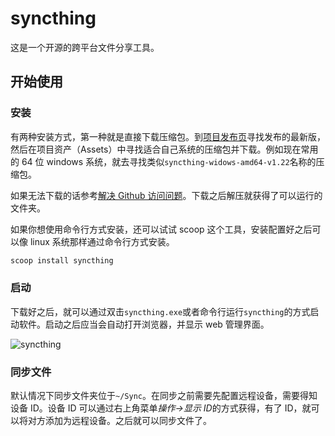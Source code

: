 # syncthing

这是一个开源的跨平台文件分享工具。

## 开始使用

### 安装

有两种安装方式，第一种就是直接下载压缩包。到[项目发布页](https://github.com/syncthing/syncthing/releases)寻找发布的最新版，然后在项目资产（Assets）中寻找适合自己系统的压缩包并下载。例如现在常用的 64 位 windows 系统，就去寻找类似`syncthing-widows-amd64-v1.22`名称的压缩包。

如果无法下载的话参考[解决 Github 访问问题](/network/github.md)。下载之后解压就获得了可以运行的文件夹。

如果你想使用命令行方式安装，还可以试试 scoop 这个工具，安装配置好之后可以像 linux 系统那样通过命令行方式安装。

```sh
scoop install syncthing
```

### 启动

下载好之后，就可以通过双击`syncthing.exe`或者命令行运行`syncthing`的方式启动软件。启动之后应当会自动打开浏览器，并显示 web 管理界面。

![syncthing](/img/syncthing.png)

### 同步文件

默认情况下同步文件夹位于`~/Sync`。在同步之前需要先配置远程设备，需要得知设备 ID。设备 ID 可以通过右上角菜单*操作->显示 ID*的方式获得，有了 ID，就可以将对方添加为远程设备。之后就可以同步文件了。
